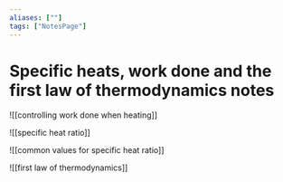 ```yaml
---
aliases: [""]
tags: ["NotesPage"]
---
```


# Specific heats, work done and the first law of thermodynamics notes

![[controlling work done when heating]]

![[specific heat ratio]]

![[common values for specific heat ratio]]

![[first law of thermodynamics]]

